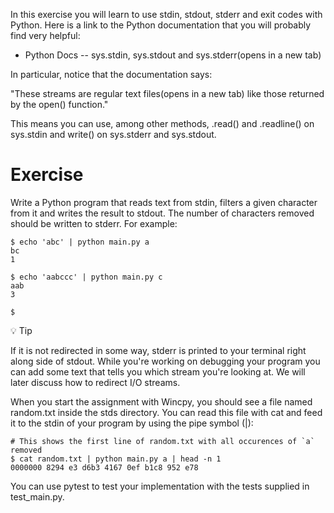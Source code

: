 In this exercise you will learn to use stdin, stdout, stderr and exit codes with Python.
Here is a link to the Python documentation that you will probably find very helpful:

- Python Docs -- sys.stdin, sys.stdout and sys.stderr(opens in a new tab)

In particular, notice that the documentation says:

"These streams are regular text files(opens in a new tab) like those returned by the open() function."

This means you can use, among other methods, .read() and .readline() on sys.stdin and write() on sys.stderr and sys.stdout.



# Exercise

Write a Python program that reads text from stdin, filters a given character from it and writes the result to stdout. The number of characters removed should be written to stderr. For example:

 
    $ echo 'abc' | python main.py a
    bc
    1

    $ echo 'aabccc' | python main.py c
    aab
    3

    $ 

💡 Tip

If it is not redirected in some way, stderr is printed to your terminal right along side of stdout. While you're working on debugging your program you can add some text that tells you which stream you're looking at. We will later discuss how to redirect I/O streams.

When you start the assignment with Wincpy, you should see a file named random.txt inside the stds directory. You can read this file with cat and feed it to the stdin of your program by using the pipe symbol (|):

    # This shows the first line of random.txt with all occurences of `a` removed
    $ cat random.txt | python main.py a | head -n 1
    0000000 8294 e3 d6b3 4167 0ef b1c8 952 e78

You can use pytest to test your implementation with the tests supplied in test_main.py.
